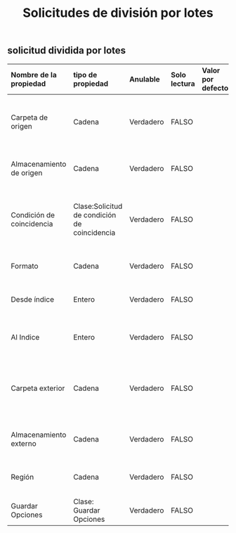 ﻿---
title: Solicitudes de división por lotes
second_title: Aspose.Cells Cloud Documen
type: docs
url: /es/specification/model/batchsplitrequest/
description: "Aspose.Cells Especificación del modelo de nube: BatchSplitRequest. Maneje sin esfuerzo Excel y otros documentos de hoja de cálculo con funciones como abrir, generar, editar, dividir, fusionar, comparar y convertir."
weight: 50
---
## **solicitud dividida por lotes**

 

| Nombre de la propiedad| tipo de propiedad| Anulable| Solo lectura| Valor por defecto| Descripción|
|:- |:- |:- |:- |:- |:- |
| Carpeta de origen| Cadena| Verdadero| FALSO|| El directorio almacena archivos que necesitan una conversión de formato.|
| Almacenamiento de origen| Cadena| Verdadero| FALSO|| Aspose Nombre del almacenamiento en la nube|
| Condición de coincidencia| Clase:Solicitud de condición de coincidencia| Verdadero| FALSO|| Indica la condición de coincidencia que debe procesarse para el nombre del archivo.|
| Formato| Cadena| Verdadero| FALSO|| Formato de archivo de salida|
| Desde índice| Entero| Verdadero| FALSO|| Del índice de la hoja de trabajo del libro de trabajo.|
| Al Indice| Entero| Verdadero| FALSO|| Al índice de la hoja de trabajo del libro de trabajo.|
| Carpeta exterior| Cadena| Verdadero| FALSO|| El directorio que almacena los archivos cuya conversión de formato se realizó correctamente.|
| Almacenamiento externo| Cadena| Verdadero| FALSO|| Aspose Nombre del almacenamiento en la nube.|
| Región| Cadena| Verdadero| FALSO|| La configuración regional para el libro de trabajo.|
| Guardar Opciones| Clase: Guardar Opciones| Verdadero| FALSO|| Indica opciones para guardar.|

